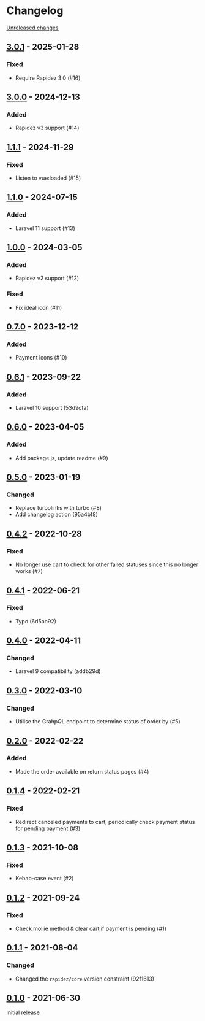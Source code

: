 # Changelog 

[Unreleased changes](https://github.com/rapidez/mollie/compare/3.0.1...master)
## [3.0.1](https://github.com/rapidez/mollie/releases/tag/3.0.1) - 2025-01-28

### Fixed

- Require Rapidez 3.0 (#16)

## [3.0.0](https://github.com/rapidez/mollie/releases/tag/3.0.0) - 2024-12-13

### Added

- Rapidez v3 support (#14)

## [1.1.1](https://github.com/rapidez/mollie/releases/tag/1.1.1) - 2024-11-29

### Fixed

- Listen to vue:loaded (#15)

## [1.1.0](https://github.com/rapidez/mollie/releases/tag/1.1.0) - 2024-07-15

### Added

- Laravel 11 support (#13)


## [1.0.0](https://github.com/rapidez/mollie/releases/tag/1.0.0) - 2024-03-05

### Added

- Rapidez v2 support (#12)

### Fixed

- Fix ideal icon (#11)

## [0.7.0](https://github.com/rapidez/mollie/releases/tag/0.7.0) - 2023-12-12

### Added

- Payment icons (#10)

## [0.6.1](https://github.com/rapidez/mollie/releases/tag/0.6.1) - 2023-09-22

### Added

- Laravel 10 support (53d9cfa)

## [0.6.0](https://github.com/rapidez/mollie/releases/tag/0.6.0) - 2023-04-05

### Added

- Add package.js, update readme (#9)

## [0.5.0](https://github.com/rapidez/mollie/releases/tag/0.5.0) - 2023-01-19

### Changed

- Replace turbolinks with turbo (#8)
- Add changelog action (95a4bf8)

## [0.4.2](https://github.com/rapidez/mollie/releases/tag/0.4.2) - 2022-10-28

### Fixed

- No longer use cart to check for other failed statuses since this no longer works (#7)

## [0.4.1](https://github.com/rapidez/mollie/releases/tag/0.4.1) - 2022-06-21

### Fixed

- Typo (6d5ab92)

## [0.4.0](https://github.com/rapidez/mollie/releases/tag/0.4.0) - 2022-04-11

### Changed

- Laravel 9 compatibility (addb29d)

## [0.3.0](https://github.com/rapidez/mollie/releases/tag/0.3.0) - 2022-03-10

### Changed

- Utilise the GrahpQL endpoint to determine status of order by (#5)

## [0.2.0](https://github.com/rapidez/mollie/releases/tag/0.2.0) - 2022-02-22

### Added

- Made the order available on return status pages (#4)

## [0.1.4](https://github.com/rapidez/mollie/releases/tag/0.1.4) - 2022-02-21

### Fixed

- Redirect canceled payments to cart, periodically check payment status for pending payment (#3)

## [0.1.3](https://github.com/rapidez/mollie/releases/tag/0.1.3) - 2021-10-08

### Fixed

- Kebab-case event (#2)

## [0.1.2](https://github.com/rapidez/mollie/releases/tag/0.1.2) - 2021-09-24

### Fixed

- Check mollie method & clear cart if payment is pending (#1)

## [0.1.1](https://github.com/rapidez/mollie/releases/tag/0.1.1) - 2021-08-04

### Changed

- Changed the `rapidez/core` version constraint (92f1613)

## [0.1.0](https://github.com/rapidez/mollie/releases/tag/0.1.0) - 2021-06-30

Initial release

